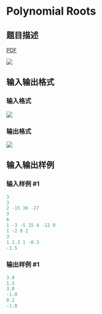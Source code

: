 # Polynomial Roots

## 题目描述

[problemUrl]: https://uva.onlinejudge.org/index.php?option=com_onlinejudge&Itemid=8&category=11&page=show_problem&problem=871

[PDF](https://uva.onlinejudge.org/external/9/p930.pdf)

![](https://cdn.luogu.com.cn/upload/vjudge_pic/UVA930/d3e2ac59ecae4818c7dd685e907d571e42292ec8.png)

## 输入输出格式

### 输入格式

![](https://cdn.luogu.com.cn/upload/vjudge_pic/UVA930/acdad184430050e09e9948e0a175af6e5a3e5e7a.png)

### 输出格式

![](https://cdn.luogu.com.cn/upload/vjudge_pic/UVA930/9b01a432d2073108d32a3baada98bc8f0f23fa7b.png)

## 输入输出样例

### 输入样例 #1

```cpp
3
3
2 -15 36 -27
3
6
1 -3 -5 15 4 -12 0
1 -2 0 2
3
1 2.3 1 -0.3
-1.5
```


### 输出样例 #1

```cpp
3.0
1.5
3.0
-1.0
0.2
-1.0
```


